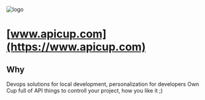 ![logo](https://logo.apicup.com/1/cover.png)

# [www.apicup.com](https://www.apicup.com)

## Why
Devops solutions for local development, personalization for developers
Own Cup full of API things to controll your project, how you like it ;)

